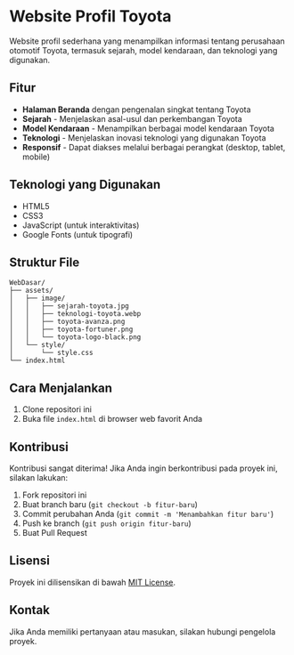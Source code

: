 # Website Profil Toyota

Website profil sederhana yang menampilkan informasi tentang perusahaan otomotif Toyota, termasuk sejarah, model kendaraan, dan teknologi yang digunakan.

## Fitur

- **Halaman Beranda** dengan pengenalan singkat tentang Toyota
- **Sejarah** - Menjelaskan asal-usul dan perkembangan Toyota
- **Model Kendaraan** - Menampilkan berbagai model kendaraan Toyota
- **Teknologi** - Menjelaskan inovasi teknologi yang digunakan Toyota
- **Responsif** - Dapat diakses melalui berbagai perangkat (desktop, tablet, mobile)

## Teknologi yang Digunakan

- HTML5
- CSS3
- JavaScript (untuk interaktivitas)
- Google Fonts (untuk tipografi)

## Struktur File

```
WebDasar/
├── assets/
│   ├── image/
│   │   ├── sejarah-toyota.jpg
│   │   ├── teknologi-toyota.webp
│   │   ├── toyota-avanza.png
│   │   ├── toyota-fortuner.png
│   │   └── toyota-logo-black.png
│   └── style/
│       └── style.css
└── index.html
```

## Cara Menjalankan

1. Clone repositori ini
2. Buka file `index.html` di browser web favorit Anda

## Kontribusi

Kontribusi sangat diterima! Jika Anda ingin berkontribusi pada proyek ini, silakan lakukan:

1. Fork repositori ini
2. Buat branch baru (`git checkout -b fitur-baru`)
3. Commit perubahan Anda (`git commit -m 'Menambahkan fitur baru'`)
4. Push ke branch (`git push origin fitur-baru`)
5. Buat Pull Request

## Lisensi

Proyek ini dilisensikan di bawah [MIT License](LICENSE).

## Kontak

Jika Anda memiliki pertanyaan atau masukan, silakan hubungi pengelola proyek.
